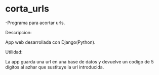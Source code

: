 # corta_urls

-Programa para acortar urls.

Descripcion:

App web desarrollada con Django(Python).

Utilidad:

La app guarda una url en una base de datos y devuelve un codigo de 5 digitos al azhar
que sustituye la url introducida. 
